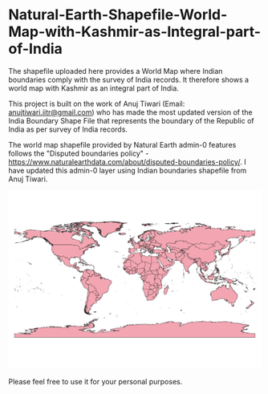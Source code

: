 # Natural-Earth-Shapefile-World-Map-with-Kashmir-as-Integral-part-of-India
The shapefile uploaded here provides a World Map where Indian boundaries comply with the survey of India records. It therefore shows a world map with Kashmir as an integral part of India.

This project is built on the work of Anuj Tiwari (Email: anujtiwari.iitr@gmail.com) who has made the most updated version of the India Boundary Shape File that represents the boundary of the Republic of India as per survey of India records. 

The world map shapefile provided by Natural Earth admin-0 features follows the "Disputed boundaries policy" - https://www.naturalearthdata.com/about/disputed-boundaries-policy/. I have updated this admin-0 layer using Indian boundaries shapefile from Anuj Tiwari.

![alt text](https://github.com/karbonmanthan/Natural-Earth-Shapefile-World-Map-with-Kashmir-as-Integral-part-of-India/blob/main/map.png?raw=true)



Please feel free to use it for your personal purposes.
